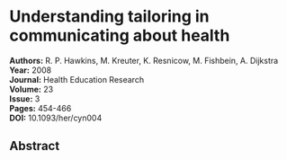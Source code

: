 # Understanding tailoring in communicating about health

**Authors:** R. P. Hawkins, M. Kreuter, K. Resnicow, M. Fishbein, A. Dijkstra  
**Year:** 2008  
**Journal:** Health Education Research  
**Volume:** 23  
**Issue:** 3  
**Pages:** 454-466  
**DOI:** 10.1093/her/cyn004  

## Abstract


